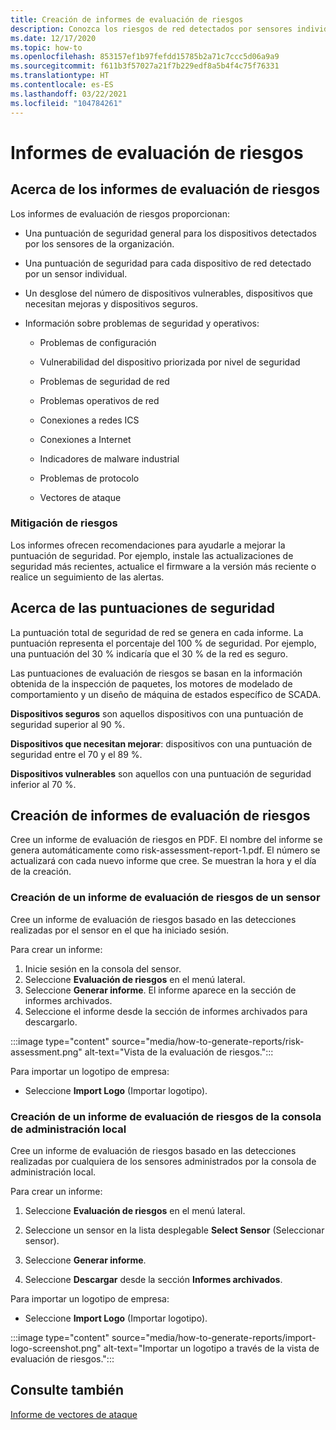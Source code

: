 ```yaml
---
title: Creación de informes de evaluación de riesgos
description: Conozca los riesgos de red detectados por sensores individuales o una vista agregada de los riesgos detectados por todos los sensores.
ms.date: 12/17/2020
ms.topic: how-to
ms.openlocfilehash: 853157ef1b97fefdd15785b2a71c7ccc5d06a9a9
ms.sourcegitcommit: f611b3f57027a21f7b229edf8a5b4f4c75f76331
ms.translationtype: HT
ms.contentlocale: es-ES
ms.lasthandoff: 03/22/2021
ms.locfileid: "104784261"
---
```

# <a name="risk-assessment-reporting"></a>Informes de evaluación de riesgos

## <a name="about-risk-assessment-reports"></a>Acerca de los informes de evaluación de riesgos

Los informes de evaluación de riesgos proporcionan:

- Una puntuación de seguridad general para los dispositivos detectados por los sensores de la organización.

- Una puntuación de seguridad para cada dispositivo de red detectado por un sensor individual.

- Un desglose del número de dispositivos vulnerables, dispositivos que necesitan mejoras y dispositivos seguros.

-  Información sobre problemas de seguridad y operativos:

    - Problemas de configuración

    - Vulnerabilidad del dispositivo priorizada por nivel de seguridad

    - Problemas de seguridad de red

    - Problemas operativos de red

    - Conexiones a redes ICS

    - Conexiones a Internet

    - Indicadores de malware industrial

    - Problemas de protocolo

    - Vectores de ataque

### <a name="risk-mitigation"></a>Mitigación de riesgos

Los informes ofrecen recomendaciones para ayudarle a mejorar la puntuación de seguridad. Por ejemplo, instale las actualizaciones de seguridad más recientes, actualice el firmware a la versión más reciente o realice un seguimiento de las alertas.

## <a name="about-security-scores"></a>Acerca de las puntuaciones de seguridad

La puntuación total de seguridad de red se genera en cada informe. La puntuación representa el porcentaje del 100 % de seguridad. Por ejemplo, una puntuación del 30 % indicaría que el 30 % de la red es seguro.

Las puntuaciones de evaluación de riesgos se basan en la información obtenida de la inspección de paquetes, los motores de modelado de comportamiento y un diseño de máquina de estados específico de SCADA.

**Dispositivos seguros** son aquellos dispositivos con una puntuación de seguridad superior al 90 %.

**Dispositivos que necesitan mejorar**: dispositivos con una puntuación de seguridad entre el 70 y el 89 %.

**Dispositivos vulnerables** son aquellos con una puntuación de seguridad inferior al 70 %.

## <a name="create-risk-assessment-reports"></a>Creación de informes de evaluación de riesgos

Cree un informe de evaluación de riesgos en PDF. El nombre del informe se genera automáticamente como risk-assessment-report-1.pdf. El número se actualizará con cada nuevo informe que cree.  Se muestran la hora y el día de la creación.

### <a name="create-a-sensor-risk-assessment-report"></a>Creación de un informe de evaluación de riesgos de un sensor

Cree un informe de evaluación de riesgos basado en las detecciones realizadas por el sensor en el que ha iniciado sesión.

Para crear un informe:

1. Inicie sesión en la consola del sensor.
1. Seleccione **Evaluación de riesgos** en el menú lateral.
1. Seleccione **Generar informe**. El informe aparece en la sección de informes archivados.
1. Seleccione el informe desde la sección de informes archivados para descargarlo.

:::image type="content" source="media/how-to-generate-reports/risk-assessment.png" alt-text="Vista de la evaluación de riesgos.":::

Para importar un logotipo de empresa:

- Seleccione **Import Logo** (Importar logotipo).

### <a name="create-an-on-premises-management-console-risk-assessment-report"></a>Creación de un informe de evaluación de riesgos de la consola de administración local

Cree un informe de evaluación de riesgos basado en las detecciones realizadas por cualquiera de los sensores administrados por la consola de administración local. 

Para crear un informe:

1. Seleccione **Evaluación de riesgos** en el menú lateral.

2. Seleccione un sensor en la lista desplegable **Select Sensor** (Seleccionar sensor).

3. Seleccione **Generar informe**.

4. Seleccione **Descargar** desde la sección **Informes archivados**.

Para importar un logotipo de empresa:

- Seleccione **Import Logo** (Importar logotipo).

:::image type="content" source="media/how-to-generate-reports/import-logo-screenshot.png" alt-text="Importar un logotipo a través de la vista de evaluación de riesgos.":::

## <a name="see-also"></a>Consulte también

[Informe de vectores de ataque](how-to-create-attack-vector-reports.md)

